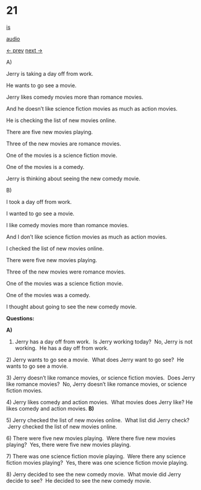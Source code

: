 # 21

[is](../is/story_21.md)

[audio](../audio/story_21.mp3)

[← prev](../en/story_20.md)
[next →](../en/story_22.md)

A\)

Jerry is taking a day off from work.

He wants to go see a movie.

Jerry likes comedy movies more than romance movies.

And he doesn’t like science fiction movies as much as action movies.

He is checking the list of new movies online.

There are five new movies playing.

Three of the new movies are romance movies.

One of the movies is a science fiction movie.

One of the movies is a comedy.

Jerry is thinking about seeing the new comedy movie.

B\)

I took a day off from work.

I wanted to go see a movie.

I like comedy movies more than romance movies.

And I don’t like science fiction movies as much as action movies.

I checked the list of new movies online.

There were five new movies playing.

Three of the new movies were romance movies.

One of the movies was a science fiction movie.

One of the movies was a comedy.

I thought about going to see the new comedy movie.

**Questions:**

**A)**
1) Jerry has a day off from work.  Is Jerry working today?  No, Jerry is
not working.  He has a day off from work.

2\) Jerry wants to go see a movie.  What does Jerry want to go see?  He
wants to go see a movie.

3\) Jerry doesn’t like romance movies, or science fiction movies.  Does
Jerry like romance movies?  No, Jerry doesn’t like romance movies, or
science fiction movies.

4\) Jerry likes comedy and action movies.  What movies does Jerry like?
He likes comedy and action movies.
**B)**

5\) Jerry checked the list of new movies online.  What list did Jerry
check?  Jerry checked the list of new movies online.

6\) There were five new movies playing.  Were there five new movies
playing?  Yes, there were five new movies playing.

7\) There was one science fiction movie playing.  Were there any science
fiction movies playing?  Yes, there was one science fiction movie
playing.

8\) Jerry decided to see the new comedy movie.  What movie did Jerry
decide to see?  He decided to see the new comedy movie.

